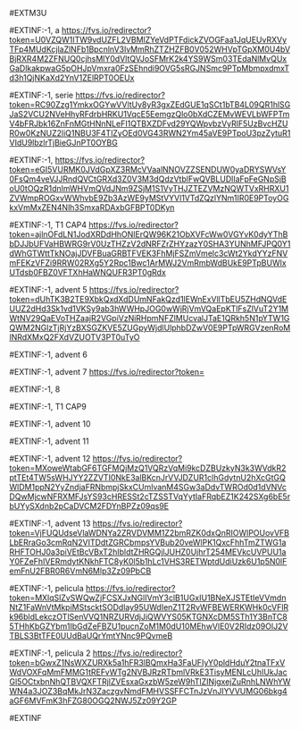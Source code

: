 #EXTM3U

#EXTINF:-1, a
https://fvs.io/redirector?token=U0VZQW1ITW9vdUZFL2VBMlZYeVdPTFdickZVOGFaa1JqUEUvRXVyTFp4MUdKcjlaZlNFb1BpcnlnV3lvMmRhZTZHZFB0V052WHVpTGpXM0U4bVBjRXR4M2ZFNUQ0cjhsMlY0dVltQVJoSFMrK2k4YS9WSm03TEdaNlMvQUxGaDlkakpwaG5pOHJpVmxra0FzSEhndi9OVG5sRGJNSmc9PTpMbmpxdmxTd3h1QjNKaXd2YnV1ZElRPT0OEUx

#EXTINF:-1, serie
https://fvs.io/redirector?token=RC90Zzg1YmkxOGYwVVltUy8yR3gxZEdGUE1qSCt1bTB4L09QR1hlSGJaS2VCU2NVeHhyRFdrbHRKU1VqcE5EemgzQlo0bXdCZEMvWEVLbWFPTmV4bFRJbk16ZnFnMGtHNnNLeFI1QTBXZDFvd29YQWpvbzVyRlF5UzBvcHZUR0w0KzNUZ2liQ1NBU3F4TlZyOEd0VG43RWN2Ym45aVE9PTpoU3pzZytuR1VIdU9lbzlrTjBieGJnPT0OYBG

#EXTINF:-1, 
https://fvs.io/redirector?token=eGI5VURMK0JVdGpXZ3RMcVVaalNNOVZZSENDUW0yaDRYSWVsY0FsQm4veVJJRndQVCtGRXd3Z0V3M3dQdzVtblFwQVBLUDlIaFpFeGNpSjBoU0tOQzR1dnlmWHVmQVdJNm9ZSjM1S1VyTHJZTEZVMzNQWTVxRHRXU1ZVWmpROGxvWWhvbE9Zb3AzWE9yMStVYVl1VTdZQzlYNm1IR0E9PToyOGkxVmMxZEN4Nlh3SmxaRDAxbGFBPT0DKyn

#EXTINF:-1, T1 CAP4
https://fvs.io/redirector?token=ajlnOFdLN1JodXRDdHhONlErQW96K21ObXVFcWw0VGYvK0dyYThBbDJJbUFVaHBWRG9rV0UzTHZzV2dNRFZrZHYzazY0SHA3YUNhMFJPQ0Y1dWhGTWttTkNOajJDVFBuaGRBTFVEK3FhMjFSZmVmelc3cWt2YkdYYzFNVmFEKzVFZi9RRW02RXg5Y2Rpc1Bwc1ArMWJ2VmRmbWdBUkE9PTpBUWlxUTdsb0FBZ0VFTXhHaWNQUFR3PT0gRdx

#EXTINF:-1, advent 5
https://fvs.io/redirector?token=dUhTK3B2TE9XbkQxdXdDUmNFakQzd1lEWnExVllTbEU5ZHdNQVdEUUZ2dHd3Sk1vd1VKSy9ab3hWWHpJOG0wWjRjVmVQaEpKTlFsZlVuT2Y1MWtNV29QaEVoTHZaajR2VGpiVzNiRHpmNFZlMUcvalJTaE1QRkh5N1pYTW1GQWM2NGlzTjRjYzBXSGZKVE5ZUGpyWjdlUlphbDZwV0E9PTpWRGVzenRoMlNRdXMxQ2FXdVZUOTV3PT0uTyO

#EXTINF:-1, advent 6



#EXTINF:-1, advent 7
https://fvs.io/redirector?token=

#EXTINF:-1, 8


#EXTINF:-1, T1 CAP9



#EXTINF:-1, advent 10



#EXTINF:-1, advent 11



#EXTINF:-1, advent 12
https://fvs.io/redirector?token=MXoweWtabGF6TGFMQjMzQ1VQRzVqMi9kcDZBUzkyN3k3WVdkR2ptTEt4TW5sWHJYY2ZZVTI0NkE3alBKcnJrVVJDZUR1clhGdytnU2hXcGtGQWlDM1ppN2YyZndjaFRNbmpjSkxCUmlvanM4SGw3aDdvTWROd0d1dVNVcDQwMjcwNFRXMFJsYS93cHRESSt2cTZSSTVqYytIaFRqbEZ1K242SXg6bE5rbUYySXdnb2pCaDVCM2FDYnBPZz09qs9E

#EXTINF:-1, advent 13
https://fvs.io/redirector?token=VjFUQUdseVlaWDNYa2ZRVDVMM1Z2bmRZK0dxQnRIOWlPOUovVFBLbERraGo3cmRqN2VITDdtZGRCbmpsYVBub20veWlPK1QxcFhhTmZTWG1aRHFTOHJ0a3piVEtBcVBxT2hIbldtZHRGQjlJUHZ0UjhrT254MEVkcUVPUU1aY0FZeFhIVERmdytKNkhFTC8yK0l5b1hLc1VHS3RETWptdUdiUzk6U1p5N0lFemFnU2FBR0R6VmN6Mlp3Zz09PbCB


#EXTINF:-1, pelicula
https://fvs.io/redirector?token=MXlqSlZvSWQwZjFCSXJxNGlIVmY3clB1UGxIU1BNeXJSTEtIeVVmdnNtZ1FaWnVtMkpiMStscktSODdlay95UWdIenZ1T2RvWFBEWERKWHk0cVFlRk96bldLekczOTlSenVVQ1NRZURVdjJiQWVYS05KTGNXcDM5STh1Y3BnTC85THhKbGZYbm1IbGdZeFBZU1pucnZoM1M0dU10MEhwVlE0V2RIdz09OlJ2VTBLS3BtTFE0UUdBaUQrYmtYNnc9PQvmeB


#EXTINF:-1, pelicula 2
https://fvs.io/redirector?token=bGwxZ1NsWXZURXk5a1hFR3lBQmxHa3FaUFIyY0pldHduY2tnaTFxVWdVOXFqMmFMMG1tREFvWTg2NVBJRzRTbmlVRkE3TisyMENLcUhIUkJacGl5OCtxbnNhQTBVQXFTRjlZVEsxaGxzbW5zeW9hTlZINjgxejZuRnhLNWhYWWN4a3JOZ3BqMkJrN3ZaczgvNmdFMHVSSFFCTnJzVnJIYVVUMG06bkg4aGF6MVFmK3hFZG80OGQ2NWJ5Zz09Y2GP


#EXTINF




